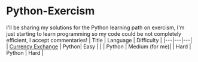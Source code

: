 # Python-Exercism
I'll be sharing my solutions for the Python learning path on exercism, I'm just starting to learn programming so my code could be not completely efficient, I accept commentaries!
| Title | Language | Difficulty |
|---|---|---|
| [Currency Exchange](Exercises/Currency-Exchange.py) | Python| Easy |
|  | Python | Medium (for me)|
| Hard |  Python | Hard |
